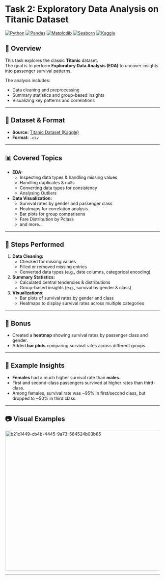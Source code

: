 # Task 2: Exploratory Data Analysis on Titanic Dataset
[![Python](https://img.shields.io/badge/Python-3.8%2B-blue?logo=python)](https://www.python.org/)  [![Pandas](https://img.shields.io/badge/Pandas-Data%20Analysis-150458?logo=pandas)](https://pandas.pydata.org/)  [![Matplotlib](https://img.shields.io/badge/Matplotlib-Visualization-orange?logo=plotly)](https://matplotlib.org/)  [![Seaborn](https://img.shields.io/badge/Seaborn-Visualization-9cf?logo=python)](https://seaborn.pydata.org/)  [![Kaggle](https://img.shields.io/badge/Kaggle-Datasets-blue?logo=kaggle)](https://www.kaggle.com/)

## 📌 Overview
This task explores the classic **Titanic** dataset.  
The goal is to perform **Exploratory Data Analysis (EDA)** to uncover insights into passenger survival patterns.

The analysis includes:
- Data cleaning and preprocessing
- Summary statistics and group-based insights
- Visualizing key patterns and correlations

---

## 📂 Dataset & Format
- **Source:** [Titanic Dataset (Kaggle)](https://www.kaggle.com/datasets/yasserh/titanic-dataset)
- **Format:** `.csv`

---

## 📊 Covered Topics
- **EDA:**
  - Inspecting data types & handling missing values
  - Handling duplicates & nulls
  - Converting data types for consistency
  - Analysing Outliers
- **Data Visualization:**
  - Survival rates by gender and passenger class
  - Heatmaps for correlation analysis
  - Bar plots for group comparisons
  - Fare Distribution by Pclass
  - and more...

---

## 🚀 Steps Performed
1. **Data Cleaning:**
   - Checked for missing values
   - Filled or removed missing entries
   - Converted data types (e.g., date columns, categorical encoding)
2. **Summary Statistics:**
   - Calculated central tendencies & distributions
   - Group-based insights (e.g., survival by gender & class)
3. **Visualizations:**
   - Bar plots of survival rates by gender and class
   - Heatmaps to display survival rates across multiple categories

---

## 🎯 Bonus
- Created a **heatmap** showing survival rates by passenger class and gender.
- Added **bar plots** comparing survival rates across different groups.

---

## 📌 Example Insights
- **Females** had a much higher survival rate than **males**.
- First and second-class passengers survived at higher rates than third-class.
- Among females, survival rate was ~95% in first/second class, but dropped to ~50% in third class.

---

## 📷 Visual Examples
<img width="535" height="455" alt="b21c1449-cb4b-4445-9a73-564524b03b85" src="https://github.com/user-attachments/assets/a78d529d-a6ab-449f-b160-be13826734ee" />

---
